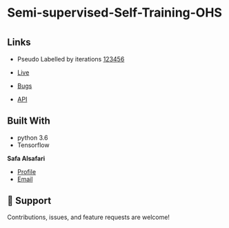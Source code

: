 # Semi-supervised-Self-Training-OHS
<h1 align="center"><project-name></h1>

<p align="center"><project-description></p>

## Links

- Pseudo Labelled by iterations [1](https://drive.google.com/file/d/1fMwUr-GM9OMi44vyW0m0xdjwqJPCHWjY/view?usp=sharing)[2](https://github.com/Rohit19060/<project-name> "<project-name> Repo")[3](https://github.com/Rohit19060/<project-name> "<project-name> Repo")[4](https://github.com/Rohit19060/<project-name> "<project-name> Repo")[5](https://github.com/Rohit19060/<project-name> "<project-name> Repo")[6](https://github.com/Rohit19060/<project-name> "<project-name> Repo")

- [Live](<Homepage url> "Live View")

- [Bugs](https://github.com/Rohit19060/<project-name>/issues "Issues Page")

- [API](<API Link> "API")



## Built With

- python 3.6
- Tensorflow




**Safa Alsafari**

- [Profile](https://github.com/safa212 "Safa Alsafari")
- [Email](mailto:sbalsefri@gmail.com?subject=Hi "Hi!")


## 🤝 Support

Contributions, issues, and feature requests are welcome!

